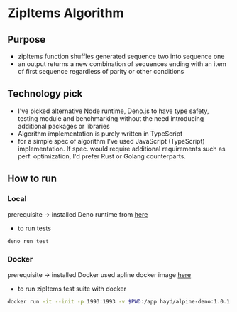 # ZipItems Algorithm

## Purpose
- zipItems function shuffles generated sequence two into sequence one
- an output returns a new combination of sequences ending with an item of first sequence regardless of parity or other conditions

## Technology pick
- I've picked alternative Node runtime, Deno.js to have type safety,  
testing module and benchmarking without the need introducing additional packages or libraries
- Algorithm implementation is purely written in TypeScript
- for a simple spec of algorithm I've used JavaScript (TypeScript) implementation. If spec. would require additional requirements such as perf. optimization, I'd prefer Rust or Golang counterparts.

## How to run

### Local
prerequisite -> installed Deno runtime from [here](https://deno.land/#installation)
- to run tests 
```bash
deno run test
```

### Docker
prerequisite -> installed Docker
used apline docker image [here](https://hub.docker.com/r/hayd/alpine-deno/)
- to run zipItems test suite with docker
```bash
docker run -it --init -p 1993:1993 -v $PWD:/app hayd/alpine-deno:1.0.1 test /app/node/zipItems.test.ts
```

